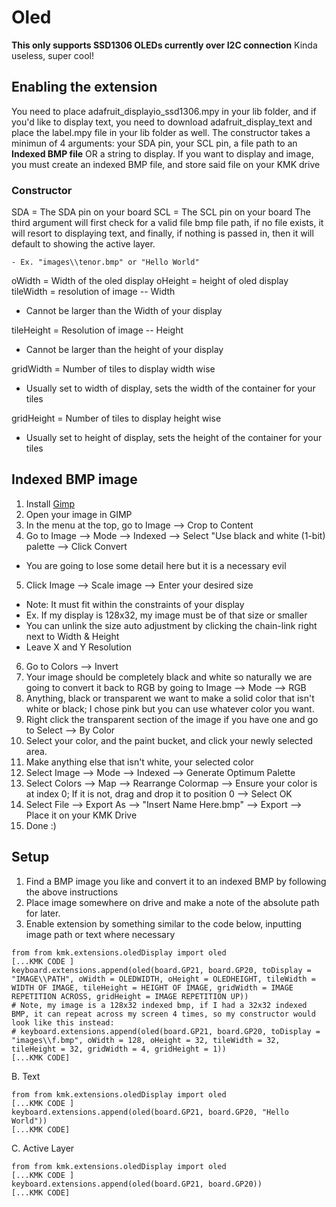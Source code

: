 # Oled

**This only supports SSD1306 OLEDs currently over I2C connection**
Kinda useless, super cool!

## Enabling the extension

You need to place adafruit_displayio_ssd1306.mpy in your lib folder, and if you'd like to display text, you need to download adafruit_display_text and place the label.mpy file in your lib folder as well.
The constructor takes a minimun of 4 arguments: your SDA pin, your SCL pin, a file path to an **Indexed BMP file** OR a string to display.
If you want to display and image, you must create an indexed BMP file, and store said file on your KMK drive

### Constructor

SDA = The SDA pin on your board
SCL = The SCL pin on your board
The third argument will first check for a valid file bmp file path, if no file exists, it will resort to displaying text, and finally, if nothing is passed in, then it will default to showing the active layer.

    - Ex. "images\\tenor.bmp" or "Hello World"
 oWidth = Width of the oled display
 oHeight = height of oled display
 tileWidth = resolution of image -- Width
- Cannot be larger than the Width of your display

tileHeight = Resolution of image -- Height
- Cannot be larger than the height of your display

gridWidth = Number of tiles to display width wise
- Usually set to width of display, sets the width of the container for your tiles

gridHeight = Number of tiles to display height wise
- Usually set to height of display, sets the height of the container for your tiles

## Indexed BMP image

1. Install [Gimp](https://www.gimp.org/)
2. Open your image in GIMP
3. In the menu at the top, go to Image --> Crop to Content
4. Go to Image --> Mode --> Indexed --> Select "Use black and white (1-bit) palette --> Click Convert
- You are going to lose some detail here but it is a necessary evil
5. Click Image --> Scale image --> Enter your desired size
- Note: It must fit within the constraints of your display
- Ex. If my display is 128x32, my image must be of that size or smaller
- You can unlink the size auto adjustment by clicking the chain-link right next to Width & Height
- Leave X and Y Resolution
6. Go to Colors --> Invert
7. Your image should be completely black and white so naturally we are going to convert it back to RGB by going to Image --> Mode --> RGB
8. Anything, black or transparent we want to make a solid color that isn't white or black; I chose pink but you can use whatever color you want.
9. Right click the transparent section of the image if you have one and go to Select --> By Color
10. Select your color, and the paint bucket, and click your newly selected area.
11. Make anything else that isn't white, your selected color
12. Select Image --> Mode --> Indexed --> Generate Optimum Palette
13. Select Colors --> Map --> Rearrange Colormap --> Ensure your color is at index 0; If it is not, drag and drop it to position 0 --> Select OK
14. Select File --> Export As --> "Insert Name Here.bmp" --> Export --> Place it on your KMK Drive
15. Done :)

## Setup

1. Find a BMP image you like and convert it to an indexed BMP by following the above instructions
2. Place image somewhere on drive and make a note of the absolute path for later.
3. Enable extension by something similar to the code below, inputting image path or text where necessary

```
from from kmk.extensions.oledDisplay import oled
[...KMK CODE ]
keyboard.extensions.append(oled(board.GP21, board.GP20, toDisplay = "IMAGE\\PATH", oWidth = OLEDWIDTH, oHeight = OLEDHEIGHT, tileWidth = WIDTH OF IMAGE, tileHeight = HEIGHT OF IMAGE, gridWidth = IMAGE REPETITION ACROSS, gridHeight = IMAGE REPETITION UP))
# Note, my image is a 128x32 indexed bmp, if I had a 32x32 indexed BMP, it can repeat across my screen 4 times, so my constructor would look like this instead:
# keyboard.extensions.append(oled(board.GP21, board.GP20, toDisplay = "images\\f.bmp", oWidth = 128, oHeight = 32, tileWidth = 32, tileHeight = 32, gridWidth = 4, gridHeight = 1))
[...KMK CODE]
```

B. Text

```
from from kmk.extensions.oledDisplay import oled
[...KMK CODE ]
keyboard.extensions.append(oled(board.GP21, board.GP20, "Hello World"))
[...KMK CODE]
```

C. Active Layer

```
from from kmk.extensions.oledDisplay import oled
[...KMK CODE ]
keyboard.extensions.append(oled(board.GP21, board.GP20))
[...KMK CODE]
```
